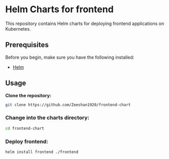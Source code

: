 # Helm Charts for frontend
 
This repository contains Helm charts for deploying frontend applications on Kubernetes.

## Prerequisites

Before you begin, make sure you have the following installed:

- [Helm](https://helm.sh/docs/intro/install/)

## Usage

**Clone the repository:**
   ```bash
   git clone https://github.com/Zeeshan1920/frontend-chart
   ```

### Change into the charts directory:
``` bash
cd frontend-chart
```

### Deploy frontend:
```bash
helm install frontend ./frontend
```
